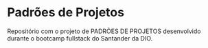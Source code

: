 # Padrões de Projetos
Repositório com o projeto de PADRÕES DE PROJETOS desenvolvido durante o bootcamp fullstack do Santander da DIO.